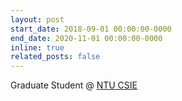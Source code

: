 ```yaml
---
layout: post
start_date: 2018-09-01 00:00:00-0000
end_date: 2020-11-01 00:00:00-0000
inline: true
related_posts: false
---
```


Graduate Student @ [NTU CSIE](https://www.ntu.edu.tw/english)
